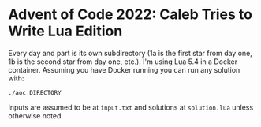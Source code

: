 # Advent of Code 2022: Caleb Tries to Write Lua Edition

Every day and part is its own subdirectory (1a is the first star from day one, 1b is the second star from day one, etc.). I'm using Lua 5.4 in a Docker container. Assuming you have Docker running you can run any solution with:

`./aoc DIRECTORY`

Inputs are assumed to be at `input.txt` and solutions at `solution.lua` unless otherwise noted.
